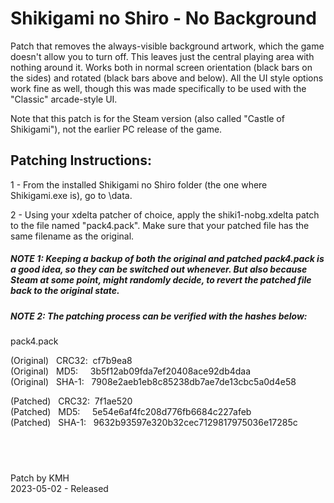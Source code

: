 # **Shikigami no Shiro - No Background**

Patch that removes the always-visible background artwork, which the game doesn't allow you to turn off. This leaves just the central playing area with nothing around it. Works both in normal screen orientation (black bars on the sides) and rotated (black bars above and below). All the UI style options work fine as well, though this was made specifically to be used with the "Classic" arcade-style UI.

Note that this patch is for the Steam version (also called "Castle of Shikigami"), not the earlier PC release of the game.

## Patching Instructions:

1 - From the installed Shikigami no Shiro folder (the one where Shikigami.exe is), go to \data.

2 - Using your xdelta patcher of choice, apply the shiki1-nobg.xdelta patch to the file named "pack4.pack". Make sure that your patched file has the same filename as the original.
  
##### NOTE 1: Keeping a backup of both the original and patched pack4.pack is a good idea, so they can be switched out whenever. But also because Steam at some point, might randomly decide, to revert the patched file back to the original state.

##### NOTE 2: The patching process can be verified with the hashes below:
  
pack4.pack

(Original) &nbsp; CRC32:&nbsp; cf7b9ea8  
(Original) &nbsp; MD5:  &nbsp; &nbsp;   3b5f12ab09fda7ef20408ace92db4daa  
(Original) &nbsp; SHA-1: &nbsp; 7908e2aeb1eb8c85238db7ae7de13cbc5a0d4e58  
  
(Patched) &nbsp; CRC32:&nbsp; 7f1ae520  
(Patched) &nbsp; MD5:  &nbsp; &nbsp;   5e54e6af4fc208d776fb6684c227afeb  
(Patched) &nbsp;  SHA-1: &nbsp; 9632b93597e320b32cec7129817975036e17285c  

## &nbsp;

Patch by KMH  
2023-05-02 - Released
